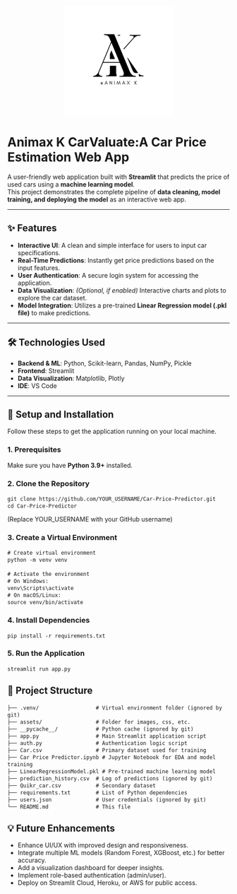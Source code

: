 <p align="center">
  <img src="./assets/logo.png" alt="Project Logo" width="250">
</p>

#  Animax K CarValuate:A Car Price Estimation Web App

A user-friendly web application built with **Streamlit** that predicts the price of used cars using a **machine learning model**.  
This project demonstrates the complete pipeline of **data cleaning, model training, and deploying the model** as an interactive web app.

---

## ✨ Features
- **Interactive UI**: A clean and simple interface for users to input car specifications.  
- **Real-Time Predictions**: Instantly get price predictions based on the input features.  
- **User Authentication**: A secure login system for accessing the application.  
- **Data Visualization**: *(Optional, if enabled)* Interactive charts and plots to explore the car dataset.  
- **Model Integration**: Utilizes a pre-trained **Linear Regression model (.pkl file)** to make predictions.  

---

## 🛠️ Technologies Used
- **Backend & ML**: Python, Scikit-learn, Pandas, NumPy, Pickle  
- **Frontend**: Streamlit  
- **Data Visualization**: Matplotlib, Plotly  
- **IDE**: VS Code  

---

## 🚀 Setup and Installation

Follow these steps to get the application running on your local machine.  

### 1. Prerequisites  
Make sure you have **Python 3.9+** installed.  

### 2. Clone the Repository
```arduino
git clone https://github.com/YOUR_USERNAME/Car-Price-Predictor.git
cd Car-Price-Predictor
```
(Replace YOUR_USERNAME with your GitHub username)

### 3. Create a Virtual Environment
```arduino
# Create virtual environment
python -m venv venv

# Activate the environment
# On Windows:
venv\Scripts\activate
# On macOS/Linux:
source venv/bin/activate
```
### 4. Install Dependencies
```arduino
pip install -r requirements.txt
```

### 5. Run the Application
```arduino
streamlit run app.py
```

## 📂 Project Structure
```plaintext
├── .venv/                  # Virtual environment folder (ignored by git)
├── assets/                 # Folder for images, css, etc.
├── __pycache__/            # Python cache (ignored by git)
├── app.py                  # Main Streamlit application script
├── auth.py                 # Authentication logic script
├── Car.csv                 # Primary dataset used for training
├── Car Price Predictor.ipynb # Jupyter Notebook for EDA and model training
├── LinearRegressionModel.pkl # Pre-trained machine learning model
├── prediction_history.csv  # Log of predictions (ignored by git)
├── Quikr_car.csv           # Secondary dataset
├── requirements.txt        # List of Python dependencies
├── users.json              # User credentials (ignored by git)
└── README.md               # This file
```

## 💡 Future Enhancements

* Enhance UI/UX with improved design and responsiveness.
* Integrate multiple ML models (Random Forest, XGBoost, etc.) for better accuracy.
* Add a visualization dashboard for deeper insights.
* Implement role-based authentication (admin/user).
* Deploy on Streamlit Cloud, Heroku, or AWS for public access.
